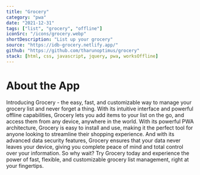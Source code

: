```yaml
---
title: "Grocery"
category: "pwa"
date: "2021-12-31"
tags: ["list", "grocery", "offline"]
iconSrc: "/icons/grocery.webp"
shortDescription: "List up your grocery"
source: "https://idb-grocery.netlify.app/"
github: "https://github.com/tharunoptimus/grocery"
stack: [html, css, javascript, jquery, pwa, worksOffline]
---
```


# About the App

Introducing Grocery - the easy, fast, and customizable way to manage your grocery list and never forget a thing. With its intuitive interface and powerful offline capabilities, Grocery lets you add items to your list on the go, and access them from any device, anywhere in the world. With its powerful PWA architecture, Grocery is easy to install and use, making it the perfect tool for anyone looking to streamline their shopping experience. And with its advanced data security features, Grocery ensures that your data never leaves your device, giving you complete peace of mind and total control over your information. So why wait? Try Grocery today and experience the power of fast, flexible, and customizable grocery list management, right at your fingertips.
